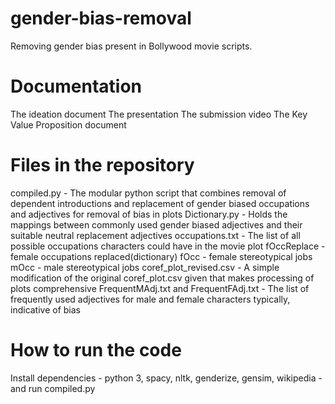 # gender-bias-removal
Removing gender bias present in Bollywood movie scripts. 

# Documentation
The ideation document
The presentation
The submission video
The Key Value Proposition document


# Files in the repository
compiled.py - The modular python script that combines removal of dependent introductions and replacement of gender biased occupations and adjectives for removal of bias in plots
Dictionary.py - Holds the mappings between commonly used gender biased adjectives and their suitable neutral replacement adjectives
occupations.txt - The list of all possible occupations characters could have in the movie plot
fOccReplace - female occupations replaced(dictionary)
fOcc - female stereotypical jobs
mOcc - male stereotypical jobs
coref_plot_revised.csv - A simple modification of the original coref_plot.csv given that makes processing of plots comprehensive
FrequentMAdj.txt and FrequentFAdj.txt - The list of frequently used adjectives for male and female characters typically, indicative of bias

# How to run the code
Install dependencies - python 3, spacy, nltk, genderize, gensim, wikipedia - and run compiled.py
